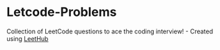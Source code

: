 # Letcode-Problems
Collection of LeetCode questions to ace the coding interview! - Created using [LeetHub](https://github.com/QasimWani/LeetHub)

